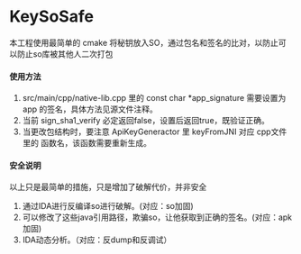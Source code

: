 # KeySoSafe  
本工程使用最简单的 cmake
将秘钥放入SO，通过包名和签名的比对，以防止可以防止so库被其他人二次打包


#### 使用方法
1. src/main/cpp/native-lib.cpp 里的 const char *app_signature 需要设置为
app 的签名，具体方法见源文件注释。
2. 当前 sign_sha1_verify 必定返回false，设置后返回true，既验证正确。
3. 当更改包结构时，要注意 ApiKeyGeneractor 里 keyFromJNI 对应 cpp文件里的
函数名，该函数需要重新生成。

#### 安全说明
以上只是最简单的措施，只是增加了破解代价，并非安全
1. 通过IDA进行反编译so进行破解。(对应：so加固)
2. 可以修改了这些java引用路径，欺骗so，让他获取到正确的签名。(对应：apk加固)
3. IDA动态分析。（对应：反dump和反调试）
